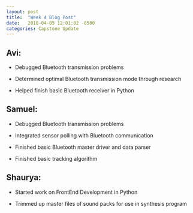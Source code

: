 ```yaml
---
layout: post
title:  "Week 4 Blog Post"
date:   2018-04-05 12:01:02 -0500
categories: Capstone Update
---
```

## Avi: ## 

* Debugged Bluetooth transmission problems

* Determined optimal Bluetooth transmission mode through research

* Helped finish basic Bluetooth receiver in Python


## Samuel: ## 

* Debugged Bluetooth transmission problems

* Integrated sensor polling with Bluetooth communication

* Finished basic Bluetooth master driver and data parser

* Finished basic tracking algorithm


## Shaurya: ##

* Started work on FrontEnd Development in Python

* Trimmed up master files of sound packs for use in synthesis program

